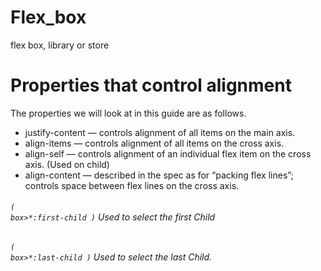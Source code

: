 # Flex_box
flex box, library or store 


# Properties that control alignment
The properties we will look at in this guide are as follows.

*  justify-content — controls alignment of all items on the main axis.
*  align-items — controls alignment of all items on the cross axis.
*  align-self — controls alignment of an individual flex item on the cross axis. (Used on child)
*  align-content — described in the spec as for “packing flex lines”; controls space between flex lines on the cross axis.

###### <code>( box>*:first-child )</code> Used to select the first Child
###### <code>( box>*:last-child )</code> Used to select the last Child.
